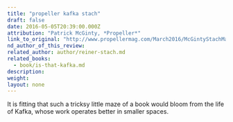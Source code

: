 ```yaml
---
title: "propeller kafka stach"
draft: false
date: 2016-05-05T20:39:00.000Z
attribution: "Patrick McGinty, *Propeller*"
link_to_original: "http://www.propellermag.com/March2016/McGintyStachMarch16.html"
nd_author_of_this_review:
related_author: author/reiner-stach.md
related_books:
  - book/is-that-kafka.md
description:
weight:
layout: none
---
```

It is fitting that such a tricksy little maze of a book would bloom from the life of Kafka, whose work operates better in smaller spaces.

